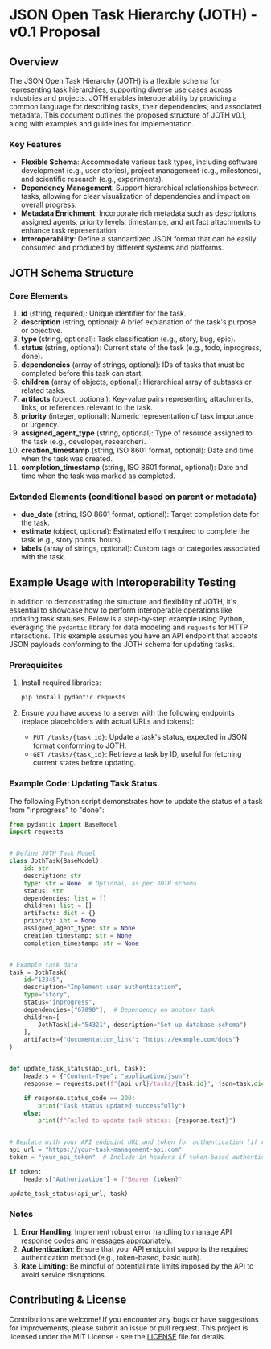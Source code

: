 
# **JSON Open Task Hierarchy (JOTH) - v0.1 Proposal**

## Overview

The JSON Open Task Hierarchy (JOTH) is a flexible schema for representing task hierarchies, supporting diverse 
use cases across industries and projects. JOTH enables interoperability by providing a common language for 
describing tasks, their dependencies, and associated metadata. This document outlines the proposed structure of 
JOTH v0.1, along with examples and guidelines for implementation.

### Key Features

- **Flexible Schema**: Accommodate various task types, including software development (e.g., user stories), 
project management (e.g., milestones), and scientific research (e.g., experiments).
- **Dependency Management**: Support hierarchical relationships between tasks, allowing for clear visualization 
of dependencies and impact on overall progress.
- **Metadata Enrichment**: Incorporate rich metadata such as descriptions, assigned agents, priority levels, 
timestamps, and artifact attachments to enhance task representation.
- **Interoperability**: Define a standardized JSON format that can be easily consumed and produced by different 
systems and platforms.

## JOTH Schema Structure

### Core Elements

1. **id** (string, required): Unique identifier for the task.
2. **description** (string, optional): A brief explanation of the task's purpose or objective.
3. **type** (string, optional): Task classification (e.g., story, bug, epic).
4. **status** (string, optional): Current state of the task (e.g., todo, inprogress, done).
5. **dependencies** (array of strings, optional): IDs of tasks that must be completed before this task can 
start.
6. **children** (array of objects, optional): Hierarchical array of subtasks or related tasks.
7. **artifacts** (object, optional): Key-value pairs representing attachments, links, or references relevant to 
the task.
8. **priority** (integer, optional): Numeric representation of task importance or urgency.
9. **assigned_agent_type** (string, optional): Type of resource assigned to the task (e.g., developer, 
researcher).
10. **creation_timestamp** (string, ISO 8601 format, optional): Date and time when the task was created.
11. **completion_timestamp** (string, ISO 8601 format, optional): Date and time when the task was marked as 
completed.

### Extended Elements (conditional based on parent or metadata)

- **due_date** (string, ISO 8601 format, optional): Target completion date for the task.
- **estimate** (object, optional): Estimated effort required to complete the task (e.g., story points, hours).
- **labels** (array of strings, optional): Custom tags or categories associated with the task.

## Example Usage with Interoperability Testing

In addition to demonstrating the structure and flexibility of JOTH, it's essential to showcase how to perform 
interoperable operations like updating task statuses. Below is a step-by-step example using Python, leveraging 
the `pydantic` library for data modeling and `requests` for HTTP interactions. This example assumes you have an 
API endpoint that accepts JSON payloads conforming to the JOTH schema for updating tasks.

### Prerequisites

1. Install required libraries:

   ```bash
   pip install pydantic requests
   ```

2. Ensure you have access to a server with the following endpoints (replace placeholders with actual URLs and 
tokens):
   - `PUT /tasks/{task_id}`: Update a task's status, expected in JSON format conforming to JOTH.
   - `GET /tasks/{task_id}`: Retrieve a task by ID, useful for fetching current states before updating.

### Example Code: Updating Task Status


The following Python script demonstrates how to update the status of a task from "inprogress" to "done":

```python
from pydantic import BaseModel
import requests


# Define JOTH Task Model
class JothTask(BaseModel):
    id: str
    description: str
    type: str = None  # Optional, as per JOTH schema
    status: str
    dependencies: list = []
    children: list = []
    artifacts: dict = {}
    priority: int = None
    assigned_agent_type: str = None
    creation_timestamp: str = None
    completion_timestamp: str = None


# Example task data
task = JothTask(
    id="12345",
    description="Implement user authentication",
    type="story",
    status="inprogress",
    dependencies=["67890"],  # Dependency on another task
    children=[
        JothTask(id="54321", description="Set up database schema")
    ],
    artifacts={"documentation_link": "https://example.com/docs"}
)


def update_task_status(api_url, task):
    headers = {"Content-Type": "application/json"}
    response = requests.put(f"{api_url}/tasks/{task.id}", json=task.dict(), headers=headers)

    if response.status_code == 200:
        print("Task status updated successfully")
    else:
        print(f"Failed to update task status: {response.text}")


# Replace with your API endpoint URL and token for authentication (if required)
api_url = "https://your-task-management-api.com"
token = "your_api_token"  # Include in headers if token-based authentication is used

if token:
    headers["Authorization"] = f"Bearer {token}"

update_task_status(api_url, task)
```


### Notes

1. **Error Handling**: Implement robust error handling to manage API response codes and messages appropriately.
2. **Authentication**: Ensure that your API endpoint supports the required authentication method (e.g., 
token-based, basic auth).
3. **Rate Limiting**: Be mindful of potential rate limits imposed by the API to avoid service disruptions.

## Contributing & License

Contributions are welcome! If you encounter any bugs or have suggestions for improvements, please submit an 
issue or pull request. This project is licensed under the MIT License - see the [LICENSE](LICENSE) file for 
details.

